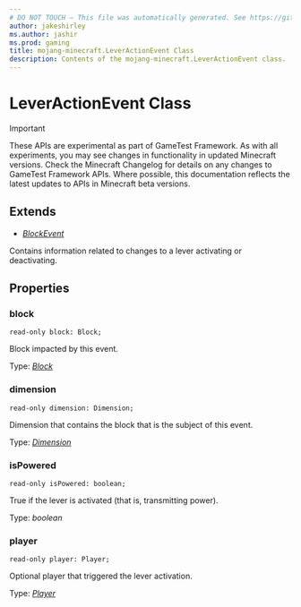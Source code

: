 ```yaml
---
# DO NOT TOUCH — This file was automatically generated. See https://github.com/Mojang/MinecraftScriptingApiDocsGenerator to modify descriptions, examples, etc.
author: jakeshirley
ms.author: jashir
ms.prod: gaming
title: mojang-minecraft.LeverActionEvent Class
description: Contents of the mojang-minecraft.LeverActionEvent class.
---
```

# LeverActionEvent Class
>[!IMPORTANT]
>These APIs are experimental as part of GameTest Framework. As with all experiments, you may see changes in functionality in updated Minecraft versions. Check the Minecraft Changelog for details on any changes to GameTest Framework APIs. Where possible, this documentation reflects the latest updates to APIs in Minecraft beta versions.

## Extends
- [*BlockEvent*](BlockEvent.md)

Contains information related to changes to a lever activating or deactivating.

## Properties
### **block**
`read-only block: Block;`

Block impacted by this event.

Type: [*Block*](Block.md)


### **dimension**
`read-only dimension: Dimension;`

Dimension that contains the block that is the subject of this event.

Type: [*Dimension*](Dimension.md)


### **isPowered**
`read-only isPowered: boolean;`

True if the lever is activated (that is, transmitting power).

Type: *boolean*


### **player**
`read-only player: Player;`

Optional player that triggered the lever activation.

Type: [*Player*](Player.md)


